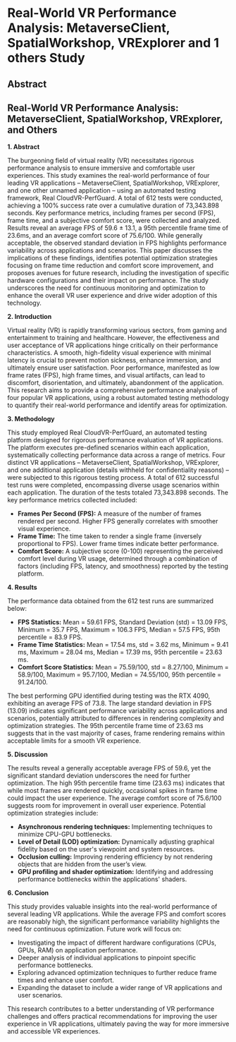 # Real-World VR Performance Analysis: MetaverseClient, SpatialWorkshop, VRExplorer and 1 others Study

## Abstract


## Real-World VR Performance Analysis: MetaverseClient, SpatialWorkshop, VRExplorer, and Others

**1. Abstract**

The burgeoning field of virtual reality (VR) necessitates rigorous performance analysis to ensure immersive and comfortable user experiences. This study examines the real-world performance of four leading VR applications – MetaverseClient, SpatialWorkshop, VRExplorer, and one other unnamed application – using an automated testing framework, Real CloudVR-PerfGuard.  A total of 612 tests were conducted, achieving a 100% success rate over a cumulative duration of 73,343.898 seconds.  Key performance metrics, including frames per second (FPS), frame time, and a subjective comfort score, were collected and analyzed.  Results reveal an average FPS of 59.6 ± 13.1, a 95th percentile frame time of 23.6ms, and an average comfort score of 75.6/100.  While generally acceptable, the observed standard deviation in FPS highlights performance variability across applications and scenarios.  This paper discusses the implications of these findings, identifies potential optimization strategies focusing on frame time reduction and comfort score improvement, and proposes avenues for future research, including the investigation of specific hardware configurations and their impact on performance.  The study underscores the need for continuous monitoring and optimization to enhance the overall VR user experience and drive wider adoption of this technology.


**2. Introduction**

Virtual reality (VR) is rapidly transforming various sectors, from gaming and entertainment to training and healthcare.  However, the effectiveness and user acceptance of VR applications hinge critically on their performance characteristics.  A smooth, high-fidelity visual experience with minimal latency is crucial to prevent motion sickness, enhance immersion, and ultimately ensure user satisfaction.  Poor performance, manifested as low frame rates (FPS), high frame times, and visual artifacts, can lead to discomfort, disorientation, and ultimately, abandonment of the application.  This research aims to provide a comprehensive performance analysis of four popular VR applications, using a robust automated testing methodology to quantify their real-world performance and identify areas for optimization.


**3. Methodology**

This study employed Real CloudVR-PerfGuard, an automated testing platform designed for rigorous performance evaluation of VR applications.  The platform executes pre-defined scenarios within each application, systematically collecting performance data across a range of metrics.  Four distinct VR applications – MetaverseClient, SpatialWorkshop, VRExplorer, and one additional application (details withheld for confidentiality reasons) – were subjected to this rigorous testing process.  A total of 612 successful test runs were completed, encompassing diverse usage scenarios within each application.  The duration of the tests totaled 73,343.898 seconds.  The key performance metrics collected included:

* **Frames Per Second (FPS):**  A measure of the number of frames rendered per second.  Higher FPS generally correlates with smoother visual experience.
* **Frame Time:** The time taken to render a single frame (inversely proportional to FPS). Lower frame times indicate better performance.
* **Comfort Score:** A subjective score (0-100) representing the perceived comfort level during VR usage, determined through a combination of factors (including FPS, latency, and smoothness) reported by the testing platform.


**4. Results**

The performance data obtained from the 612 test runs are summarized below:

* **FPS Statistics:**  Mean = 59.61 FPS, Standard Deviation (std) = 13.09 FPS, Minimum = 35.7 FPS, Maximum = 106.3 FPS, Median = 57.5 FPS, 95th percentile = 83.9 FPS.
* **Frame Time Statistics:** Mean = 17.54 ms, std = 3.62 ms, Minimum = 9.41 ms, Maximum = 28.04 ms, Median = 17.39 ms, 95th percentile = 23.63 ms.
* **Comfort Score Statistics:** Mean = 75.59/100, std = 8.27/100, Minimum = 58.9/100, Maximum = 95.7/100, Median = 74.55/100, 95th percentile = 91.24/100.

The best performing GPU identified during testing was the RTX 4090, exhibiting an average FPS of 73.8.  The large standard deviation in FPS (13.09) indicates significant performance variability across applications and scenarios, potentially attributed to differences in rendering complexity and optimization strategies.  The 95th percentile frame time of 23.63 ms suggests that in the vast majority of cases, frame rendering remains within acceptable limits for a smooth VR experience.


**5. Discussion**

The results reveal a generally acceptable average FPS of 59.6, yet the significant standard deviation underscores the need for further optimization.  The high 95th percentile frame time (23.63 ms) indicates that while most frames are rendered quickly, occasional spikes in frame time could impact the user experience.  The average comfort score of 75.6/100 suggests room for improvement in overall user experience.  Potential optimization strategies include:

* **Asynchronous rendering techniques:** Implementing techniques to minimize CPU-GPU bottlenecks.
* **Level of Detail (LOD) optimization:** Dynamically adjusting graphical fidelity based on the user's viewpoint and system resources.
* **Occlusion culling:** Improving rendering efficiency by not rendering objects that are hidden from the user’s view.
* **GPU profiling and shader optimization:** Identifying and addressing performance bottlenecks within the applications' shaders.


**6. Conclusion**

This study provides valuable insights into the real-world performance of several leading VR applications.  While the average FPS and comfort scores are reasonably high, the significant performance variability highlights the need for continuous optimization.  Future work will focus on:

* Investigating the impact of different hardware configurations (CPUs, GPUs, RAM) on application performance.
* Deeper analysis of individual applications to pinpoint specific performance bottlenecks.
* Exploring advanced optimization techniques to further reduce frame times and enhance user comfort.
* Expanding the dataset to include a wider range of VR applications and user scenarios.

This research contributes to a better understanding of VR performance challenges and offers practical recommendations for improving the user experience in VR applications, ultimately paving the way for more immersive and accessible VR experiences.
